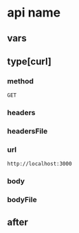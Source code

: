 # api name

## vars

## type[curl]

### method

```
GET
```

### headers

### headersFile

### url

```text
http://localhost:3000
```

### body

### bodyFile

## after
